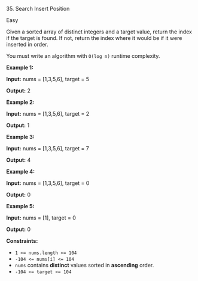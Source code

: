 ﻿35\. Search Insert Position

Easy

Given a sorted array of distinct integers and a target value, return the index if the target is found. If not, return the index where it would be if it were inserted in order.

You must write an algorithm with `O(log n)` runtime complexity.

**Example 1:**

**Input:** nums = \[1,3,5,6\], target = 5

**Output:** 2 

**Example 2:**

**Input:** nums = \[1,3,5,6\], target = 2

**Output:** 1 

**Example 3:**

**Input:** nums = \[1,3,5,6\], target = 7

**Output:** 4 

**Example 4:**

**Input:** nums = \[1,3,5,6\], target = 0

**Output:** 0 

**Example 5:**

**Input:** nums = \[1\], target = 0

**Output:** 0 

**Constraints:**

*   `1 <= nums.length <= 104`
*   `-104 <= nums[i] <= 104`
*   `nums` contains **distinct** values sorted in **ascending** order.
*   `-104 <= target <= 104`